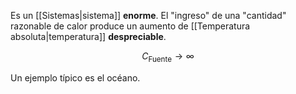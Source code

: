 
Es un [[Sistemas|sistema]] **enorme**. El "ingreso" de una "cantidad" razonable de calor produce un aumento de [[Temperatura absoluta|temperatura]] **despreciable**. 

$$C_\text{Fuente}\to\infty$$

Un ejemplo típico es el océano. 